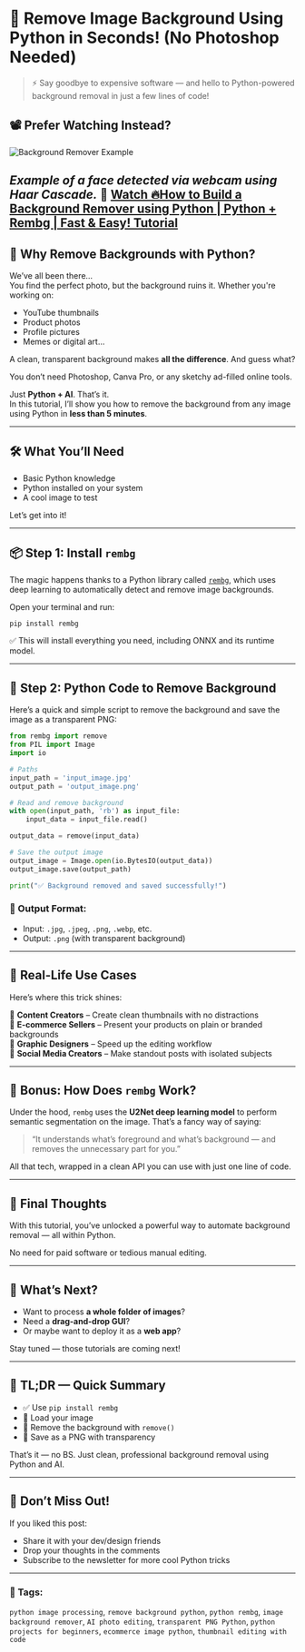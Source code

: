 # 🧠 **Remove Image Background Using Python in Seconds! (No Photoshop Needed)**

> ⚡ Say goodbye to expensive software — and hello to Python-powered background removal in just a few lines of code!

## 📽️ Prefer Watching Instead?
![Background Remover Example](img.png)

*Example of a face detected via webcam using Haar Cascade.*
🎥 [Watch 🔥How to Build a Background Remover using Python | Python + Rembg | Fast & Easy! Tutorial](https://youtu.be/2bI6-wlOS2I)
---

## 📸 Why Remove Backgrounds with Python?

We’ve all been there…  
You find the perfect photo, but the background ruins it. Whether you're working on:

- YouTube thumbnails  
- Product photos  
- Profile pictures  
- Memes or digital art...

A clean, transparent background makes **all the difference**. And guess what?

You don’t need Photoshop, Canva Pro, or any sketchy ad-filled online tools.

Just **Python + AI**. That’s it.  
In this tutorial, I’ll show you how to remove the background from any image using Python in **less than 5 minutes**.

---

## 🛠️ What You’ll Need

- Basic Python knowledge  
- Python installed on your system  
- A cool image to test

Let’s get into it!

---

## 📦 Step 1: Install `rembg`

The magic happens thanks to a Python library called [`rembg`](https://pypi.org/project/rembg/), which uses deep learning to automatically detect and remove image backgrounds.

Open your terminal and run:

```bash
pip install rembg
```

✅ This will install everything you need, including ONNX and its runtime model.

---

## 🧪 Step 2: Python Code to Remove Background

Here’s a quick and simple script to remove the background and save the image as a transparent PNG:

```python
from rembg import remove
from PIL import Image
import io

# Paths
input_path = 'input_image.jpg'
output_path = 'output_image.png'

# Read and remove background
with open(input_path, 'rb') as input_file:
    input_data = input_file.read()

output_data = remove(input_data)

# Save the output image
output_image = Image.open(io.BytesIO(output_data))
output_image.save(output_path)

print("✅ Background removed and saved successfully!")
```

### 📝 Output Format:
- Input: `.jpg`, `.jpeg`, `.png`, `.webp`, etc.
- Output: `.png` (with transparent background)

---

## 🌟 Real-Life Use Cases

Here’s where this trick shines:

🔹 **Content Creators** – Create clean thumbnails with no distractions  
🔹 **E-commerce Sellers** – Present your products on plain or branded backgrounds  
🔹 **Graphic Designers** – Speed up the editing workflow  
🔹 **Social Media Creators** – Make standout posts with isolated subjects

---

## 🧠 Bonus: How Does `rembg` Work?

Under the hood, `rembg` uses the **U2Net deep learning model** to perform semantic segmentation on the image. That’s a fancy way of saying:

> “It understands what’s foreground and what’s background — and removes the unnecessary part for you.”

All that tech, wrapped in a clean API you can use with just one line of code.

---

## 🚀 Final Thoughts

With this tutorial, you’ve unlocked a powerful way to automate background removal — all within Python.

No need for paid software or tedious manual editing.

---

## 🔁 What’s Next?

- Want to process **a whole folder of images**?
- Need a **drag-and-drop GUI**?
- Or maybe want to deploy it as a **web app**?

Stay tuned — those tutorials are coming next!

---

## 🧷 TL;DR — Quick Summary

- ✅ Use `pip install rembg`
- 📂 Load your image
- 🧠 Remove the background with `remove()`
- 💾 Save as a PNG with transparency

That’s it — no BS. Just clean, professional background removal using Python and AI.

---

## 📌 Don’t Miss Out!

If you liked this post:

- Share it with your dev/design friends  
- Drop your thoughts in the comments  
- Subscribe to the newsletter for more cool Python tricks

---

### 🔎 Tags:  
`python image processing`, `remove background python`, `python rembg`, `image background remover`, `AI photo editing`, `transparent PNG Python`, `python projects for beginners`, `ecommerce image python`, `thumbnail editing with code`
